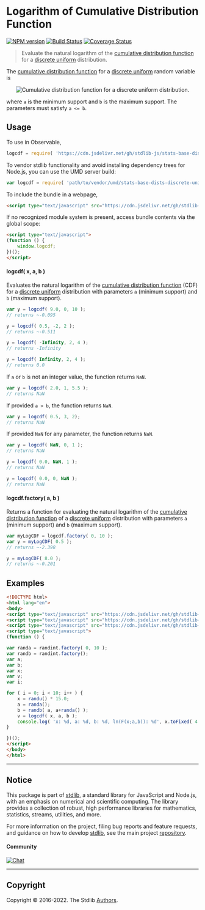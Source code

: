<!--

@license Apache-2.0

Copyright (c) 2018 The Stdlib Authors.

Licensed under the Apache License, Version 2.0 (the "License");
you may not use this file except in compliance with the License.
You may obtain a copy of the License at

   http://www.apache.org/licenses/LICENSE-2.0

Unless required by applicable law or agreed to in writing, software
distributed under the License is distributed on an "AS IS" BASIS,
WITHOUT WARRANTIES OR CONDITIONS OF ANY KIND, either express or implied.
See the License for the specific language governing permissions and
limitations under the License.

-->

# Logarithm of Cumulative Distribution Function

[![NPM version][npm-image]][npm-url] [![Build Status][test-image]][test-url] [![Coverage Status][coverage-image]][coverage-url] <!-- [![dependencies][dependencies-image]][dependencies-url] -->

> Evaluate the natural logarithm of the [cumulative distribution function][cdf] for a [discrete uniform][discrete-uniform-distribution] distribution.

<section class="intro">

The [cumulative distribution function][cdf] for a [discrete uniform][discrete-uniform-distribution] random variable is

<!-- <equation class="equation" label="eq:discrete_uniform_cdf" align="center" raw="F(x)= \begin{cases} 0 & \text{for }x < a \\ \frac{\lfloor x \rfloor - a + 1}{b-a+1} & \text{for }a \le x < b \\ 1 & \text{for }x \ge b \end{cases}" alt="Cumulative distribution function for a discrete uniform distribution."> -->

<div class="equation" align="center" data-raw-text="F(x)= \begin{cases} 0 &amp; \text{for }x &lt; a \\ \frac{\lfloor x \rfloor - a + 1}{b-a+1} &amp; \text{for }a \le x &lt; b \\ 1 &amp; \text{for }x \ge b \end{cases}" data-equation="eq:discrete_uniform_cdf">
    <img src="https://cdn.jsdelivr.net/gh/stdlib-js/stdlib@591cf9d5c3a0cd3c1ceec961e5c49d73a68374cb/lib/node_modules/@stdlib/stats/base/dists/discrete-uniform/logcdf/docs/img/equation_discrete_uniform_cdf.svg" alt="Cumulative distribution function for a discrete uniform distribution.">
    <br>
</div>

<!-- </equation> -->

where `a` is the minimum support and `b` is the maximum support. The parameters must satisfy `a <= b`.

</section>

<!-- /.intro -->



<section class="usage">

## Usage

To use in Observable,

```javascript
logcdf = require( 'https://cdn.jsdelivr.net/gh/stdlib-js/stats-base-dists-discrete-uniform-logcdf@umd/browser.js' )
```

To vendor stdlib functionality and avoid installing dependency trees for Node.js, you can use the UMD server build:

```javascript
var logcdf = require( 'path/to/vendor/umd/stats-base-dists-discrete-uniform-logcdf/index.js' )
```

To include the bundle in a webpage,

```html
<script type="text/javascript" src="https://cdn.jsdelivr.net/gh/stdlib-js/stats-base-dists-discrete-uniform-logcdf@umd/browser.js"></script>
```

If no recognized module system is present, access bundle contents via the global scope:

```html
<script type="text/javascript">
(function () {
    window.logcdf;
})();
</script>
```

#### logcdf( x, a, b )

Evaluates the natural logarithm of the [cumulative distribution function][cdf] (CDF) for a [discrete uniform][discrete-uniform-distribution] distribution with parameters `a` (minimum support) and `b` (maximum support).

```javascript
var y = logcdf( 9.0, 0, 10 );
// returns ~-0.095

y = logcdf( 0.5, -2, 2 );
// returns ~-0.511

y = logcdf( -Infinity, 2, 4 );
// returns -Infinity

y = logcdf( Infinity, 2, 4 );
// returns 0.0
```

If `a` or `b` is not an integer value, the function returns `NaN`.

```javascript
var y = logcdf( 2.0, 1, 5.5 );
// returns NaN
```

If provided `a > b`, the function returns `NaN`.

```javascript
var y = logcdf( 0.5, 3, 2);
// returns NaN
```

If provided `NaN` for any parameter, the function returns `NaN`.

```javascript
var y = logcdf( NaN, 0, 1 );
// returns NaN

y = logcdf( 0.0, NaN, 1 );
// returns NaN

y = logcdf( 0.0, 0, NaN );
// returns NaN
```

#### logcdf.factory( a, b )

Returns a function for evaluating the natural logarithm of the [cumulative distribution function][cdf] of a [discrete uniform][discrete-uniform-distribution] distribution with parameters `a` (minimum support) and `b` (maximum support).

```javascript
var myLogCDF = logcdf.factory( 0, 10 );
var y = myLogCDF( 0.5 );
// returns ~-2.398

y = myLogCDF( 8.0 );
// returns ~-0.201
```

</section>

<!-- /.usage -->

<section class="examples">

## Examples

<!-- eslint no-undef: "error" -->

```html
<!DOCTYPE html>
<html lang="en">
<body>
<script type="text/javascript" src="https://cdn.jsdelivr.net/gh/stdlib-js/random-base-discrete-uniform@umd/browser.js"></script>
<script type="text/javascript" src="https://cdn.jsdelivr.net/gh/stdlib-js/random-base-randu@umd/browser.js"></script>
<script type="text/javascript" src="https://cdn.jsdelivr.net/gh/stdlib-js/stats-base-dists-discrete-uniform-logcdf@umd/browser.js"></script>
<script type="text/javascript">
(function () {

var randa = randint.factory( 0, 10 );
var randb = randint.factory();
var a;
var b;
var x;
var v;
var i;

for ( i = 0; i < 10; i++ ) {
    x = randu() * 15.0;
    a = randa();
    b = randb( a, a+randa() );
    v = logcdf( x, a, b );
    console.log( 'x: %d, a: %d, b: %d, ln(F(x;a,b)): %d', x.toFixed( 4 ), a.toFixed( 4 ), b.toFixed( 4 ), v.toFixed( 4 ) );
}

})();
</script>
</body>
</html>
```

</section>

<!-- /.examples -->

<!-- Section for related `stdlib` packages. Do not manually edit this section, as it is automatically populated. -->

<section class="related">

</section>

<!-- /.related -->

<!-- Section for all links. Make sure to keep an empty line after the `section` element and another before the `/section` close. -->


<section class="main-repo" >

* * *

## Notice

This package is part of [stdlib][stdlib], a standard library for JavaScript and Node.js, with an emphasis on numerical and scientific computing. The library provides a collection of robust, high performance libraries for mathematics, statistics, streams, utilities, and more.

For more information on the project, filing bug reports and feature requests, and guidance on how to develop [stdlib][stdlib], see the main project [repository][stdlib].

#### Community

[![Chat][chat-image]][chat-url]

---

## Copyright

Copyright &copy; 2016-2022. The Stdlib [Authors][stdlib-authors].

</section>

<!-- /.stdlib -->

<!-- Section for all links. Make sure to keep an empty line after the `section` element and another before the `/section` close. -->

<section class="links">

[npm-image]: http://img.shields.io/npm/v/@stdlib/stats-base-dists-discrete-uniform-logcdf.svg
[npm-url]: https://npmjs.org/package/@stdlib/stats-base-dists-discrete-uniform-logcdf

[test-image]: https://github.com/stdlib-js/stats-base-dists-discrete-uniform-logcdf/actions/workflows/test.yml/badge.svg?branch=v0.0.7
[test-url]: https://github.com/stdlib-js/stats-base-dists-discrete-uniform-logcdf/actions/workflows/test.yml?query=branch:v0.0.7

[coverage-image]: https://img.shields.io/codecov/c/github/stdlib-js/stats-base-dists-discrete-uniform-logcdf/main.svg
[coverage-url]: https://codecov.io/github/stdlib-js/stats-base-dists-discrete-uniform-logcdf?branch=main

<!--

[dependencies-image]: https://img.shields.io/david/stdlib-js/stats-base-dists-discrete-uniform-logcdf.svg
[dependencies-url]: https://david-dm.org/stdlib-js/stats-base-dists-discrete-uniform-logcdf/main

-->

[chat-image]: https://img.shields.io/gitter/room/stdlib-js/stdlib.svg
[chat-url]: https://gitter.im/stdlib-js/stdlib/

[stdlib]: https://github.com/stdlib-js/stdlib

[stdlib-authors]: https://github.com/stdlib-js/stdlib/graphs/contributors

[umd]: https://github.com/umdjs/umd
[es-module]: https://developer.mozilla.org/en-US/docs/Web/JavaScript/Guide/Modules

[deno-url]: https://github.com/stdlib-js/stats-base-dists-discrete-uniform-logcdf/tree/deno
[umd-url]: https://github.com/stdlib-js/stats-base-dists-discrete-uniform-logcdf/tree/umd
[esm-url]: https://github.com/stdlib-js/stats-base-dists-discrete-uniform-logcdf/tree/esm
[branches-url]: https://github.com/stdlib-js/stats-base-dists-discrete-uniform-logcdf/blob/main/branches.md

[cdf]: https://en.wikipedia.org/wiki/Cumulative_distribution_function

[discrete-uniform-distribution]: https://en.wikipedia.org/wiki/Discrete_uniform_distribution

</section>

<!-- /.links -->
